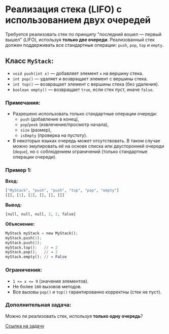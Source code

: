 # Реализация стека (LIFO) с использованием двух очередей

Требуется реализовать стек по принципу "последний вошел — первый вышел" (LIFO), используя **только две очереди**. Реализованный стек должен поддерживать все стандартные операции: `push`, `pop`, `top` и `empty`.

## Класс `MyStack`:

- `void push(int x)` — добавляет элемент `x` на вершину стека.
- `int pop()` — удаляет и возвращает элемент с вершины стека.
- `int top()` — возвращает элемент с вершины стека (без удаления).
- `boolean empty()` — возвращает `true`, если стек пуст, иначе `false`.

### Примечания:
- Разрешено использовать только стандартные операции очереди: 
  - `push` (добавление в конец),
  - `pop`/`peek` (извлечение/просмотр начала),
  - `size` (размер),
  - `isEmpty` (проверка на пустоту).
- В некоторых языках очередь может отсутствовать. В таком случае можно эмулировать её на основе списка или двусторонней очереди (`deque`), но с соблюдением ограничений (только стандартные операции очереди).

### Пример 1:
**Вход:**  
```python
["MyStack", "push", "push", "top", "pop", "empty"]
[[], [1], [2], [], [], []]
```  
**Вывод:**  
```python
[null, null, null, 2, 2, false]
```  

**Объяснение:**  
```python
MyStack myStack = new MyStack();
myStack.push(1);
myStack.push(2);
myStack.top();   // → 2
myStack.pop();   // → 2
myStack.empty(); // → False
```

### Ограничения:
- `1 <= x <= 9` (значения элементов).
- Не более `100` вызовов методов.
- Все вызовы `pop()` и `top()` гарантированно корректны (стек не пуст).

### Дополнительная задача:  
Можно ли реализовать стек, используя **только одну очередь**?

[Ссылка на задачу](https://leetcode.com/problems/implement-stack-using-queues/description/)